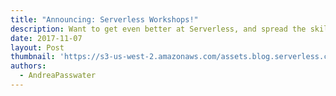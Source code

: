 ```yaml
---
title: "Announcing: Serverless Workshops!"
description: Want to get even better at Serverless, and spread the skills across your whole team? Sign up for a Serverless Workshop!
date: 2017-11-07
layout: Post
thumbnail: 'https://s3-us-west-2.amazonaws.com/assets.blog.serverless.com/Serverless_logo.png'
authors:
  - AndreaPasswater
---
```


